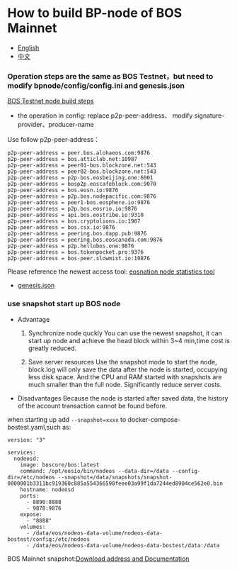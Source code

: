 # How to build  BP-node of  BOS Mainnet

- [English](deploy-mainnetbp-EN.md)
- [中文](deploy-mainnetbp.md)

### Operation steps are the same as BOS Testnet，but need to modify bpnode/config/config.ini and genesis.json

[BOS Testnet node build steps](https://github.com/boscore/bos-testnet/blob/master/README.md)

- the operation in config: replace p2p-peer-address、 modify signature-provider、producer-name

Use follow p2p-peer-address：
```
p2p-peer-address = peer.bos.alohaeos.com:9876
p2p-peer-address = bos.atticlab.net:10987
p2p-peer-address = peer01-bos.blockzone.net:543
p2p-peer-address = peer02-bos.blockzone.net:543
p2p-peer-address = p2p-bos.eosbeijing.one:6001
p2p-peer-address = bosp2p.eoscafeblock.com:9070
p2p-peer-address = bos.eosn.io:9876
p2p-peer-address = p2p.bos.nodepacific.com:9876
p2p-peer-address = peer1-bos.eosphere.io:9876
p2p-peer-address = p2p.bos.eosrio.io:9876
p2p-peer-address = api.bos.eostribe.io:9310
p2p-peer-address = bos.cryptolions.io:1987
p2p-peer-address = bos.csx.io:9876
p2p-peer-address = peering.bos.dapp.pub:9876
p2p-peer-address = peering.bos.eoscanada.com:9876
p2p-peer-address = p2p.hellobos.one:9876
p2p-peer-address = bos.tokenpocket.pro:9376
p2p-peer-address = bos-peer.slowmist.io:19876
```
Please reference the newest  access tool: [eosnation node statistics tool](https://validate.eosnation.io/bos/reports/endpoints.html)


- [genesis.json](https://github.com/boscore/bosres/blob/master/genesis.json)


### use snapshot start up BOS node

- Advantage
  1. Synchronize node quckly
  You can use the newest snapshot, it can start up node and achieve the head block within 3~4 min,time cost is greatly reduced.
  
  2. Save server resources 
  Use the snapshot mode to start the node, block.log will only save the data after the node is started, occupying less disk space. And the CPU and RAM started with snapshots are much smaller than the full node. Significantly reduce server costs.
- Disadvantages
  Because the node is started after saved data, the history of the account transaction cannot be found before.


when starting up add ```--snapshot=xxxx``` to docker-compose-bostest.yaml,such as:
```
version: "3"

services:
  nodeosd:
    image: boscore/bos:latest
    command: /opt/eosio/bin/nodeos --data-dir=/data --config-dir=/etc/nodeos --snapshot=/data/snapshots/snapshot-0000001b3311bc919360c885a554366598feee03a99f1da7244ed8904ce562e0.bin
    hostname: nodeosd
    ports:
      - 8890:8888
      - 9878:9876
    expose:
      - "8888"
    volumes:
      - /data/eos/nodeos-data-volume/nodeos-data-bostest/config:/etc/nodeos
      - /data/eos/nodeos-data-volume/nodeos-data-bostest/data:/data
```

BOS Mainnet snapshot:[Download address and Documentation](https://eosnode.tools/snapshots/bos)
